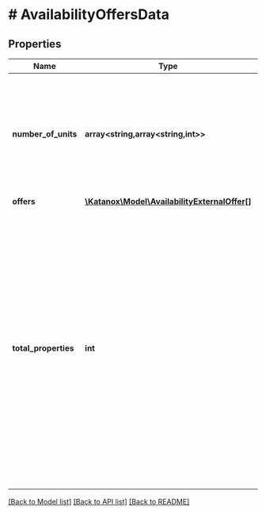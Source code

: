 # # AvailabilityOffersData

## Properties

Name | Type | Description | Notes
------------ | ------------- | ------------- | -------------
**number_of_units** | **array<string,array<string,int>>** | Shows the number of rooms available per property. You can use this field to determine which rooms you can combine when creating a booking with multiple rooms. | [optional]
**offers** | [**\Katanox\Model\AvailabilityExternalOffer[]**](AvailabilityExternalOffer.md) |  | [optional]
**total_properties** | **int** | The total number of properties that match the given search parameters when searching using coordinates. The count is not associated with the number of offers. The field can be used to implement pagination; the last page will be: &#x60;PropertiesCount &lt;&#x3D; (page + 1) * limit&#x60;. In case of search using property ids the field will be equal to the number of properties passed to the search. | [optional]

[[Back to Model list]](../../README.md#models) [[Back to API list]](../../README.md#endpoints) [[Back to README]](../../README.md)
